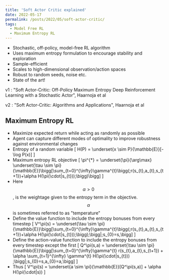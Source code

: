 ```yaml
---
title: 'Soft Actor Critic explained'
date: 2022-05-17
permalink: /posts/2022/05/soft-actor-critic/
tags:
  - Model Free RL
  - Maximum Entropy RL
---
```

- Stochastic, off-policy, model-free RL algorithm
- Uses maximum entropy formulation to encourage stability and exploration
- Sample-efficient
- Scales to high-dimensional observation/action spaces
- Robust to random seeds, noise etc.
- State of the art!

v1 : "Soft Actor-Critic: Off-Policy Maximum Entropy Deep Reinforcement Learning with a Stochastic Actor", Haarnoja et al

v2 : "Soft Actor-Critic: Algorithms and Applications", Haarnoja et al

## Maximum Entropy RL
- Maximize expected return while acting as randomly as possible
- Agent can capture different modes of optimality to improve robustness against environmental changes
- Entropy of a random variable
  \[ H(P) = \underset{x \sim P}{\mathbb{E}}[-\log P(x)] \]
- Maximum entropy RL objective
\[ \pi^{*} = \underset{\pi}{\arg\max} \underset{\tau \sim \pi}{\mathbb{E}}\bigg[\sum_{t=0}^{\infty}\gamma^{t}\bigg(\;r(s_{t},a_{t},s_{t+1})+\alpha H(\pi(\cdot|s_{t}))\;\bigg)\bigg] \]
- Here $$\alpha > 0$$ , is the weightage given to the entropy term in the objective. $$\alpha$$ is sometimes referred to as "temperature"
- Define the value function to include the entropy bonuses from every timestep
\[ V^\pi(s) = \underset{\tau \sim \pi}{\mathbb{E}}\bigg[\sum_{t=0}^{\infty}\gamma^{t}\bigg(\;r(s_{t},a_{t},s_{t+1})+\alpha H(\pi(\cdot|s_{t}))\;\bigg)\;\bigg|\;s_{0}=s\,\bigg] \]
- Define the action-value function to include the entropy bonuses from every timestep except the first
\[ Q^\pi(s,a) = \underset{\tau \sim \pi}{\mathbb{E}}\bigg[\sum_{t=0}^{\infty}\gamma^{t} r(s_{t},a_{t},s_{t+1}) + \alpha \sum_{t=1}^{\infty} \gamma^{t} H(\pi(\cdot|s_{t})) \;\bigg|\;s_{0}=s,a_{0}=a\,\bigg] \]
- Thus
\[ V^\pi(s) = \underset{a \sim \pi}{\mathbb{E}}[Q^\pi(s,a)] + \alpha H(\pi(\cdot|s)) \]
